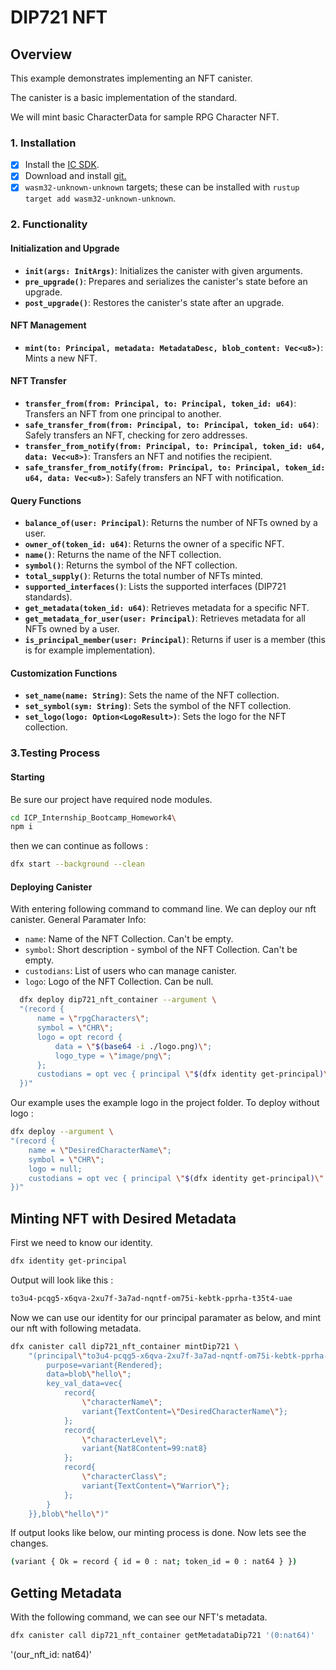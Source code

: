 # DIP721 NFT 

## Overview
This example demonstrates implementing an NFT canister.

The canister is a basic implementation of the standard.

We will mint basic CharacterData for sample RPG Character NFT.

### 1. Installation

-   [x] Install the [IC SDK](https://internetcomputer.org/docs/current/developer-docs/setup/install/index.mdx).
-   [x] Download and install [git.](https://git-scm.com/downloads)
-   [x] `wasm32-unknown-unknown` targets; these can be installed with `rustup target add wasm32-unknown-unknown`.

### 2. Functionality 

#### Initialization and Upgrade
-   **`init(args: InitArgs)`**: Initializes the canister with given arguments.
-   **`pre_upgrade()`**: Prepares and serializes the canister's state before an upgrade.
-   **`post_upgrade()`**: Restores the canister's state after an upgrade.

#### NFT Management
-   **`mint(to: Principal, metadata: MetadataDesc, blob_content: Vec<u8>)`**: Mints a new NFT.
#### NFT Transfer
-   **`transfer_from(from: Principal, to: Principal, token_id: u64)`**: Transfers an NFT from one principal to another.
-   **`safe_transfer_from(from: Principal, to: Principal, token_id: u64)`**: Safely transfers an NFT, checking for zero addresses.
-   **`transfer_from_notify(from: Principal, to: Principal, token_id: u64, data: Vec<u8>)`**: Transfers an NFT and notifies the recipient.
-   **`safe_transfer_from_notify(from: Principal, to: Principal, token_id: u64, data: Vec<u8>)`**: Safely transfers an NFT with notification.
  
#### Query Functions
-   **`balance_of(user: Principal)`**: Returns the number of NFTs owned by a user.
-   **`owner_of(token_id: u64)`**: Returns the owner of a specific NFT.
-   **`name()`**: Returns the name of the NFT collection.
-   **`symbol()`**: Returns the symbol of the NFT collection.
-   **`total_supply()`**: Returns the total number of NFTs minted.
-   **`supported_interfaces()`**: Lists the supported interfaces (DIP721 standards).
-   **`get_metadata(token_id: u64)`**: Retrieves metadata for a specific NFT.
-   **`get_metadata_for_user(user: Principal)`**: Retrieves metadata for all NFTs owned by a user.
-   **`is_principal_member(user: Principal)`**: Returns if user is a member (this is for example implementation).
   
#### Customization Functions
-   **`set_name(name: String)`**: Sets the name of the NFT collection.
-   **`set_symbol(sym: String)`**: Sets the symbol of the NFT collection.
-   **`set_logo(logo: Option<LogoResult>)`**: Sets the logo for the NFT collection.

### 3.Testing Process

#### Starting
Be sure our project have required node modules.
```bash
cd ICP_Internship_Bootcamp_Homework4\
npm i
```
then we can continue as follows : 
```bash
dfx start --background --clean
```

#### Deploying Canister
With entering following command to command line. We can deploy our nft canister.
General Paramater Info:
- `name`: Name of the NFT Collection. Can't be empty.
- `symbol`: Short description - symbol of the NFT Collection. Can't be empty.
- `custodians`: List of users who can manage canister.
- `logo`: Logo of the NFT Collection. Can be null.
```bash
  dfx deploy dip721_nft_container --argument \
  "(record {
      name = \"rpgCharacters\";
      symbol = \"CHR\";
      logo = opt record {
          data = \"$(base64 -i ./logo.png)\";
          logo_type = \"image/png\";
      };
      custodians = opt vec { principal \"$(dfx identity get-principal)\" };
  })"
```
Our example uses the example logo in the project folder. To deploy without logo : 
```bash
dfx deploy --argument \
"(record {
    name = \"DesiredCharacterName\";
    symbol = \"CHR\";
    logo = null;
    custodians = opt vec { principal \"$(dfx identity get-principal)\" };
})"
```

## Minting NFT with Desired Metadata

First we need to know our identity.
```bash
dfx identity get-principal
```
Output will look like this : 
```bash
to3u4-pcqg5-x6qva-2xu7f-3a7ad-nqntf-om75i-kebtk-pprha-t35t4-uae
```
Now we can use our identity for our principal paramater as below, and mint our nft with following metadata.
```bash
dfx canister call dip721_nft_container mintDip721 \
    "(principal\"to3u4-pcqg5-x6qva-2xu7f-3a7ad-nqntf-om75i-kebtk-pprha-t35t4-uae\",vec{record{
        purpose=variant{Rendered};
        data=blob\"hello\";
        key_val_data=vec{
            record{
                \"characterName\";
                variant{TextContent=\"DesiredCharacterName\"};
            };
            record{
                \"characterLevel\";
                variant{Nat8Content=99:nat8}
            };
            record{
                \"characterClass\";
                variant{TextContent=\"Warrior\"};
            };
        }
    }},blob\"hello\")"
```
If output looks like below, our minting process is done. Now lets see the changes.
```bash
(variant { Ok = record { id = 0 : nat; token_id = 0 : nat64 } })
```
## Getting Metadata 
With the following command, we can see our NFT's metadata.
```bash
dfx canister call dip721_nft_container getMetadataDip721 '(0:nat64)'
```
'(our_nft_id: nat64)'


